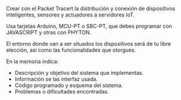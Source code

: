 Crear con el Packet Tracert la distribución y conexión de dispositivos inteligentes, sensores y actuadores a servidores IoT.

Usa  tarjetas Arduino, MCU-PT o SBC-PT, que debes programar con JAVASCRIPT y otras con PHYTON.

El entorno donde van a ser situados los dispositivos será de tu libre elección, así como las funcionalidades que otorgues.


En la memoria indica:
* Descripción y objetivo del sistema que implementas.
* Información se las interfaz usada.
* Código programado y esquema del sistema.
* Problemas o dificultades encontradas.

